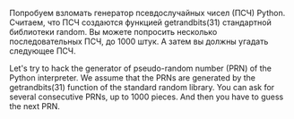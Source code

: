 Попробуем взломать генератор псевдослучайных чисел (ПСЧ) Python.
Считаем, что ПСЧ создаются функцией getrandbits(31) стандартной библиотеки random.
Вы можете попросить несколько последовательных ПСЧ, до 1000 штук.
А затем вы должны угадать следующее ПСЧ.

Let's try to hack the generator of pseudo-random number (PRN) of the Python interpreter.
We assume that the PRNs are generated by the getrandbits(31) function of the standard random library.
You can ask for several consecutive PRNs, up to 1000 pieces.
And then you have to guess the next PRN.
